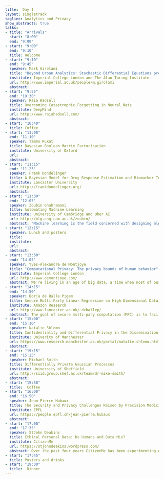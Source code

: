 ```yaml
---
title:  Day 1
layout: singletrack
tagline: Analytics and Privacy
show_abstracts: true
talks:
- title: "Arrivals"
  start: "8:00"
  end: "9:00"
- start: "9:00"
  end: "9:10"
  title: Welcome 
- start: "9:10"
  end: "9:45"
  speaker: Mark Girolami
  title: "Beyond Urban Analytics: Stochastic Differential Equations provide Insights to Retail Development in Cities"
  institute: Imperial College London and The Alan Turing Institute
  url: http://www.imperial.ac.uk/people/m.girolami
  abstract:
- start: "9:55"
  end: "10:30"
  speaker: Raia Hadsell
  title: Overcoming Catastrophic Forgetting in Neural Nets
  institute: DeepMind
  url: http://www.raiahadsell.com/
  abstract:
- start: "10:40"
  title: Coffee
- start: "11:00"
  end: "11:10"
  speaker: Tammo Rukat
  title: Bayesian Boolean Matrix Factorisation
  institute: University of Oxford
  url: 
  abstract:
- start: "11:15"
  end: "11.25"
  speaker: Frank Dondelinger
  title: A Bayesian Model for Drug Response Estimation and Biomarker Testing using Gaussian Processes
  institute: Lancaster University
  url: http://frankdondelinger.org/
  abstract: 
- start: "11:30"
  end: "12:05"
  speaker: Zoubin Ghahramani
  title: Automating Machine Learning
  institute: University of Cambridge and Uber AI
  url: http://mlg.eng.cam.ac.uk/zoubin/
  abstract: "Machine learning is the field concerned with designing algorithms that allow computers to learn from data. Ironically, machine learning systems are currently hand-built by experts in a slow, laborious and error-prone manner. I will describe three directions of research which aim to truly automate machine learning: the Automatic Statistician; Turing: a new Probabilistic Programming language based on Julia; and the rational allocation of computational resources."
- start: "12:15"
  speaker: Lunch and posters
  title:
  institute:
  url:
  abstract:
- start: "13:30"
  end: "14:05"
  speaker: Yves-Alexandre de Montjoye
  title: "Computational Privacy: The privacy bounds of human behavior"
  institute: Imperial College London
  url: http://www.demontjoye.com/
  abstract: We're living in an age of big data, a time when most of our movements and actions are collected and stored in real time. Large-scale mobile phone, credit card, or browsing datasets dramatically increase our capacity to measure, understand, and potentially affect the behavior of individuals and collectives. The use of this data, however, raise legitimate privacy concerns. In this talk, I will first show how the mere absence of obvious identifiers such as name or phone number is often not enough to prevent re-identification. I will then discuss how, as the use of this data progress, it will become increasingly important to consider whether sensitive information can be inferred from apparently innocuous data. Finally, I will discuss the impact of metadata on society and some of solutions we are developing to allow behavioral metadata to be used in a privacy-conscientious way.
- start: "14:15"
  end: "14:50"
  speaker: Borja de Balle Pigem
  title: Secure Multi-Party Linear Regression on High-Dimensional Data
  institute: Amazon Research
  url: http://www.lancaster.ac.uk/~deballep/
  abstract: The goal of secure multi-pary computation (MPC) is to facilitate the evaluation of functionalities that depend on the private inputs of several distrusting parties in a privacy preserving manner. I will start my talk by discussing potential applications of secure MPC to machine learning and the relation between MPC and other well-known privacy frameworks like differential privacy. Then I will present our recent work on secure MPC protocols for linear regression on distributed databases. By combining several tools from the MPC literature we obtain scalable solutions that can solve problems with millions of records and hundreds of features in a matter of minutes. Some crucial implementation details will be discussed, including the role of fixed-point arithmetic and a robust conjugate gradient descent solver for private linear systems. An implementation of our protocols based on the Obliv-C framework is available as open source. 
- start: "15:00"
  end: "15:10"
  speaker: Natalie Shlomo
  title: Confidentiality and Differential Privacy in the Dissemination of Frequency Tables
  institute: Univerity of Manchester
  url: https://www.research.manchester.ac.uk/portal/natalie.shlomo.html
  abstract:
- start: "15:15"
  end: "15:25"
  speaker: Michael Smith
  title: Differentially Private Gaussian Processes
  institute: University of Sheffield
  url: http://siid.group.shef.ac.uk/team/dr-mike-smith/
  abstract:
- start: "15:30"
  title:  Coffee
- start: "16:00"
  end: "16:50"
  speaker: Jean-Pierre Hubaux
  title: The Security and Privacy Challenges Raised by Precision Medicine
  institute: EPFL
  url: https://people.epfl.ch/jean-pierre.hubaux
  abstract:
- start: "17.00"
  end: "17:35"
  speaker: StJohn Deakins
  title: Ethical Personal Data: Do Humans and Data Mix? 
  institute: CitizenMe
  url: https://stjohndeakins.wordpress.com/
  abstract: Over the past four years CitizenMe has been experimenting with building an Ethical Human Data platform, working to give Digital Citizens better control over the use of their data, and the value derived from it.  In this talk StJohn will share their discoveries, the benefits of Citizen participation, and the implications for the processing of personal data. 
- start: "17:45"
  title: Posters and drinks
- start: "19:30"
  title:  Dinner
---
```



